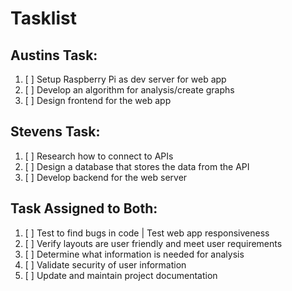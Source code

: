 # **Tasklist**

## Austins Task:
1. [ ] Setup Raspberry Pi as dev server for web app
2. [ ] Develop an algorithm for analysis/create graphs
3. [ ] Design frontend for the web app

## Stevens Task:
1. [ ] Research how to connect to APIs
2. [ ] Design a database that stores the data from the API 
3. [ ] Develop backend for the web server

## Task Assigned to Both:
1. [ ] Test to find bugs in code | Test web app responsiveness
2. [ ] Verify layouts are user friendly and meet user requirements 
3. [ ] Determine what information is needed for analysis
4. [ ] Validate security of user information
5. [ ] Update and maintain project documentation
